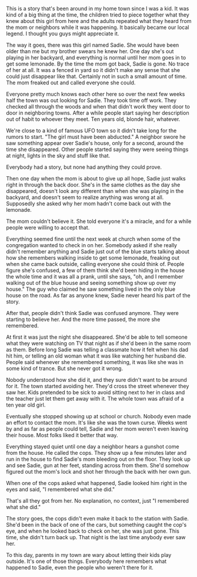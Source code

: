 This is a story that's been around in my home town since I was a kid. It was kind of a big thing at the time, the children tried to piece together what they knew about this girl from here and the adults repeated what they heard from the mom or neighbors while it was happening. It basically became our local legend. I thought you guys might appreciate it.

The way it goes, there was this girl named Sadie. She would have been older than me but my brother swears he knew her. One day she's out playing in her backyard, and everything is normal until her mom goes in to get some lemonade. By the time the mom got back, Sadie is gone. No trace of her at all. It was a fenced in yard so it didn't make any sense that she could just disappear like that. Certainly not in such a small amount of time. The mom freaked out and called everyone she could.

Everyone pretty much knows each other here so over the next few weeks half the town was out looking for Sadie. They took time off work. They checked all through the woods and when that didn't work they went door to door in neighboring towns. After a while people start saying her description out of habit to whoever they meet. Ten years old, blonde hair, whatever.

We're close to a kind of famous UFO town so it didn't take long for the rumors to start. "The girl must have been abducted." A neighbor swore he saw something appear over Sadie's house, only for a second, around the time she disappeared. Other people started saying they were seeing things at night, lights in the sky and stuff like that.

Everybody had a story, but none had anything they could prove.

Then one day when the mom is about to give up all hope, Sadie just walks right in through the back door. She's in the same clothes as the day she disappeared, doesn't look any different than when she was playing in the backyard, and doesn't seem to realize anything was wrong at all. Supposedly she asked why her mom hadn't come back out with the lemonade.

The mom couldn't believe it. She told everyone it's a miracle, and for a while people were willing to accept that. 

Everything seemed fine until the next week at church when some of the congregation wanted to check in on her. Somebody asked if she really didn't remember anything and Sadie just out of the blue starts talking about how she remembers walking inside to get some lemonade, freaking out when she came back outside, calling everyone she could think of. People figure she's confused, a few of them think she'd been hiding in the house the whole time and it was all a prank, until she says, "oh, and I remember walking out of the blue house and seeing something show up over my house." The guy who claimed he saw something lived in the only blue house on the road. As far as anyone knew, Sadie never heard his part of the story.

After that, people didn't think Sadie was confused anymore. They were starting to believe her. And the more time passed, the more she remembered.

At first it was just the night she disappeared. She'd be able to tell someone what they were watching on TV that night as if she'd been in the same room as them. Before long Sadie was telling a classmate how it felt when his dad hit him, or telling an old woman what it was like watching her husband die. People said whenever she remembered something, it was like she was in some kind of trance. But she never got it wrong.

Nobody understood how she did it, and they sure didn't want to be around for it. The town started avoiding her. They'd cross the street whenever they saw her. Kids pretended to be sick to avoid sitting next to her in class and the teacher just let them get away with it. The whole town was afraid of a ten year old girl.

Eventually she stopped showing up at school or church. Nobody even made an effort to contact the mom. It's like she was the town curse. Weeks went by and as far as people could tell, Sadie and her mom weren't even leaving their house. Most folks liked it better that way.

Everything stayed quiet until one day a neighbor hears a gunshot come from the house. He called the cops. They show up a few minutes later and run in the house to find Sadie's mom bleeding out on the floor. They look up and see Sadie, gun at her feet, standing across from them. She'd somehow figured out the mom's lock and shot her through the back with her own gun.

When one of the cops asked what happened, Sadie looked him right in the eyes and said, "I remembered what she did."

That's all they got from her. No explanation, no context, just "I remembered what she did."

The story goes, the cops didn't even make it back to the station with Sadie. She'd been in the back of one of the cars, but something caught the cop's eye, and when he looked back to check on her, she was just gone. This time, she didn't turn back up. That night is the last time anybody ever saw her.

To this day, parents in my town are wary about letting their kids play outside. It's one of those things. Everybody here remembers what happened to Sadie, even the people who weren't there for it.